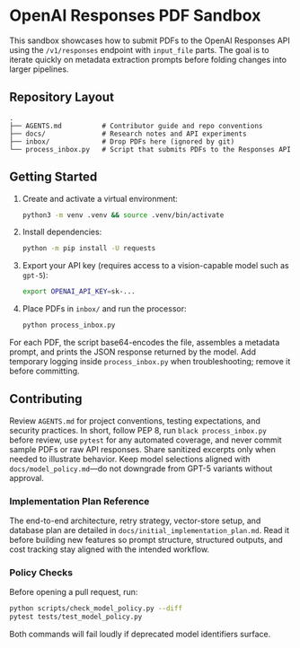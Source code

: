 # OpenAI Responses PDF Sandbox

This sandbox showcases how to submit PDFs to the OpenAI Responses API using the `/v1/responses` endpoint with `input_file` parts. The goal is to iterate quickly on metadata extraction prompts before folding changes into larger pipelines.

## Repository Layout

```
.
├── AGENTS.md          # Contributor guide and repo conventions
├── docs/              # Research notes and API experiments
├── inbox/             # Drop PDFs here (ignored by git)
└── process_inbox.py   # Script that submits PDFs to the Responses API
```

## Getting Started

1. Create and activate a virtual environment:
   ```bash
   python3 -m venv .venv && source .venv/bin/activate
   ```
2. Install dependencies:
   ```bash
   python -m pip install -U requests
   ```
3. Export your API key (requires access to a vision-capable model such as `gpt-5`):
   ```bash
   export OPENAI_API_KEY=sk-...
   ```
4. Place PDFs in `inbox/` and run the processor:
   ```bash
   python process_inbox.py
   ```

For each PDF, the script base64-encodes the file, assembles a metadata prompt, and prints the JSON response returned by the model. Add temporary logging inside `process_inbox.py` when troubleshooting; remove it before committing.

## Contributing

Review `AGENTS.md` for project conventions, testing expectations, and security practices. In short, follow PEP 8, run `black process_inbox.py` before review, use `pytest` for any automated coverage, and never commit sample PDFs or raw API responses. Share sanitized excerpts only when needed to illustrate behavior. Keep model selections aligned with `docs/model_policy.md`—do not downgrade from GPT-5 variants without approval.

### Implementation Plan Reference

The end-to-end architecture, retry strategy, vector-store setup, and database plan are detailed in `docs/initial_implementation_plan.md`. Read it before building new features so prompt structure, structured outputs, and cost tracking stay aligned with the intended workflow.

### Policy Checks

Before opening a pull request, run:

```bash
python scripts/check_model_policy.py --diff
pytest tests/test_model_policy.py
```

Both commands will fail loudly if deprecated model identifiers surface.
